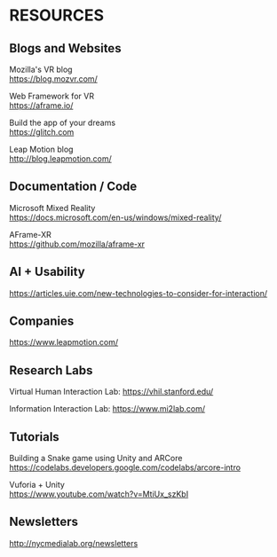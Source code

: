 # RESOURCES

## Blogs and Websites    
Mozilla's VR blog     
https://blog.mozvr.com/      

Web Framework for VR     
https://aframe.io/     

Build the app of your dreams     
https://glitch.com     

Leap Motion blog     
http://blog.leapmotion.com/

## Documentation / Code
Microsoft Mixed Reality      
https://docs.microsoft.com/en-us/windows/mixed-reality/       

AFrame-XR      
https://github.com/mozilla/aframe-xr    

## AI + Usability    
https://articles.uie.com/new-technologies-to-consider-for-interaction/

## Companies     
https://www.leapmotion.com/     

## Research Labs
Virtual Human Interaction Lab: https://vhil.stanford.edu/     

Information Interaction Lab: https://www.mi2lab.com/

## Tutorials
Building a Snake game using Unity and ARCore     
https://codelabs.developers.google.com/codelabs/arcore-intro

Vuforia + Unity     
https://www.youtube.com/watch?v=MtiUx_szKbI  

## Newsletters
http://nycmedialab.org/newsletters    



